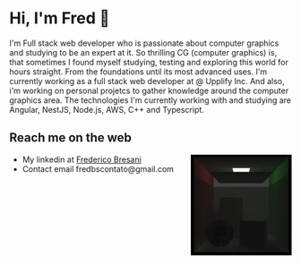 # Hi, I'm Fred 👋
I'm Full stack web developer who is passionate about computer graphics and studying to be an expert at it. So thrilling CG (computer graphics) is, that sometimes I found myself studying, testing and exploring this world for hours straight. From the foundations until its most advanced uses. I'm currently working as a full stack web developer at @ Upplify Inc. And also, i'm working on personal projetcs to gather knowledge around the computer graphics area. The technologies I'm currently working with and studying are Angular, NestJS, Node.js, AWS, C++ and Typescript. 


## Reach me on the web
<img src="https://raw.githubusercontent.com/FredericoBresani/path-tracer/bidirectional-path-tracing/presets/edge-case-30-samples-caustics.png" width="180" heigth="180" align="right">
<div>
      <ul>
            <li>My linkedin at <a href="https://www.linkedin.com/in/fredericobs/" target="_blank">Frederico Bresani</a></li>
            <li>Contact email fredbscontato@gmail.com</li>
      </ul>      
</div>



      



